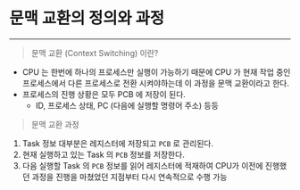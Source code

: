 # 문맥 교환의 정의와 과정

---

> 문맥 교환 (Context Switching) 이란?

- CPU 는 한번에 하나의 프로세스만 실행이 가능하기 때문에 CPU 가 현재 작업 중인 프로세스에서 다른 프로세스로 전환 시켜야하는데 이 과정을 문맥 교환이라고 한다.
- 프로세스의 진행 상황은 모두 PCB 에 저장이 된다.
    - ID, 프로세스 상태, PC (다음에 실행할 명령어 주소) 등등

> 문맥 교환 과정

1. Task 정보 대부분은 레지스터에 저장되고 `PCB` 로 관리된다.
2. 현재 실행하고 있는 Task 의 `PCB` 정보를 저장한다.
3. 다음 실행할 Task 의 `PCB` 정보를 읽어 레지스터에 적재하여 CPU가 이전에 진행했던 과정을 진행을 마쳤었던 지점부터 다시 연속적으로 수행 가능